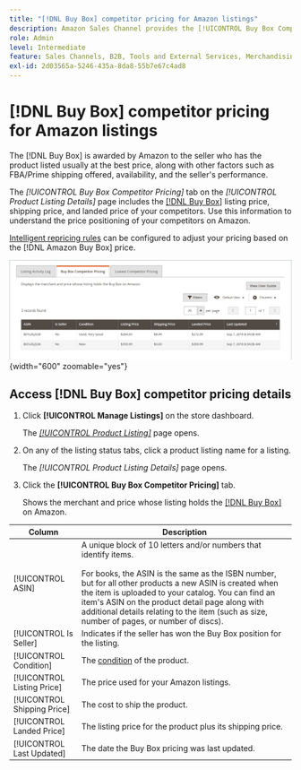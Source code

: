 ```yaml
---
title: "[!DNL Buy Box] competitor pricing for Amazon listings"
description: Amazon Sales Channel provides the [!UICONTROL Buy Box Competitor Pricing] tab to help you understand the price positioning of your competitors on Amazon.
role: Admin
level: Intermediate
feature: Sales Channels, B2B, Tools and External Services, Merchandising, Integration
exl-id: 2d03565a-5246-435a-8da8-55b7e67c4ad8
---
```

# [!DNL Buy Box] competitor pricing for Amazon listings

The [!DNL Buy Box] is awarded by Amazon to the seller who has the product listed usually at the best price, along with other factors such as FBA/Prime shipping offered, availability, and the seller's performance.

The _[!UICONTROL Buy Box Competitor Pricing]_ tab  on the _[!UICONTROL Product Listing Details]_ page includes the [[!DNL Buy Box]](./buy-box-competitor-pricing.md) listing price, shipping price, and landed price of your competitors. Use this information to understand the price positioning of your competitors on Amazon.

[Intelligent repricing rules](./intelligent-repricing-rules.md) can be configured to adjust your pricing based on the [!DNL Amazon Buy Box] price.

![Buy Box Competitor Pricing details](assets/amazon-listing-details-buy-box.png){width="600" zoomable="yes"}

## Access [!DNL Buy Box] competitor pricing details

1. Click **[!UICONTROL Manage Listings]** on the store dashboard.

   The [_[!UICONTROL Product Listing]_](./managing-product-listings.md) page opens.

1. On any of the listing status tabs, click a product listing name for a listing.

   The _[!UICONTROL Product Listing Details]_ page opens.

1. Click the **[!UICONTROL Buy Box Competitor Pricing]** tab.

   Shows the merchant and price whose listing holds the [[!DNL Buy Box]](./buy-box-competitor-pricing.md) on Amazon.

| Column                      | Description                                                                                                                                                                                                                                                                                                                                                                            |
|-----------------------------|----------------------------------------------------------------------------------------------------------------------------------------------------------------------------------------------------------------------------------------------------------------------------------------------------------------------------------------------------------------------------------------|
| [!UICONTROL ASIN]           | A unique block of 10 letters and/or numbers that identify items.<br><br>For books, the ASIN is the same as the ISBN number, but for all other products a new ASIN is created when the item is uploaded to your catalog. You can find an item's ASIN on the product detail page along with additional details relating to the item (such as size, number of pages, or number of discs). |
| [!UICONTROL Is Seller]      | Indicates if the seller has won the Buy Box position for the listing.                                                                                                                                                                                                                                                                                                                  |
| [!UICONTROL Condition]      | The [condition](./product-listing-condition.md) of the product.                                                                                                                                                                                                                                                                                                                        |
| [!UICONTROL Listing Price]  | The price used for your Amazon listings.                                                                                                                                                                                                                                                                                                                                               |
| [!UICONTROL Shipping Price] | The cost to ship the product.                                                                                                                                                                                                                                                                                                                                                          |
| [!UICONTROL Landed Price]   | The listing price for the product plus its shipping price.                                                                                                                                                                                                                                                                                                                             |
| [!UICONTROL Last Updated]   | The date the Buy Box pricing was last updated.                                                                                                                                                                                                                                                                                                                                         |
